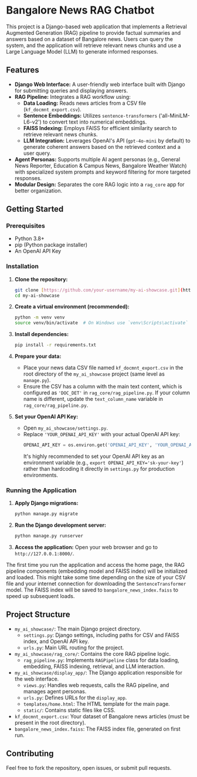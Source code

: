 # Bangalore News RAG Chatbot

This project is a Django-based web application that implements a Retrieval Augmented Generation (RAG) pipeline to provide factual summaries and answers based on a dataset of Bangalore news. Users can query the system, and the application will retrieve relevant news chunks and use a Large Language Model (LLM) to generate informed responses.

## Features

* **Django Web Interface:** A user-friendly web interface built with Django for submitting queries and displaying answers.
* **RAG Pipeline:** Integrates a RAG workflow using:
    * **Data Loading:** Reads news articles from a CSV file (`kf_docmnt_export.csv`).
    * **Sentence Embeddings:** Utilizes `sentence-transformers` ('all-MiniLM-L6-v2') to convert text into numerical embeddings.
    * **FAISS Indexing:** Employs FAISS for efficient similarity search to retrieve relevant news chunks.
    * **LLM Integration:** Leverages OpenAI's API (`gpt-4o-mini` by default) to generate coherent answers based on the retrieved context and a user query.
* **Agent Personas:** Supports multiple AI agent personas (e.g., General News Reporter, Education & Campus News, Bangalore Weather Watch) with specialized system prompts and keyword filtering for more targeted responses.
* **Modular Design:** Separates the core RAG logic into a `rag_core` app for better organization.

## Getting Started

### Prerequisites

* Python 3.8+
* pip (Python package installer)
* An OpenAI API Key

### Installation

1.  **Clone the repository:**
    ```bash
    git clone [https://github.com/your-username/my-ai-showcase.git](https://github.com/your-username/my-ai-showcase.git)
    cd my-ai-showcase
    ```

2.  **Create a virtual environment (recommended):**
    ```bash
    python -m venv venv
    source venv/bin/activate  # On Windows use `venv\Scripts\activate`
    ```

3.  **Install dependencies:**
    ```bash
    pip install -r requirements.txt
    ```

4.  **Prepare your data:**
    * Place your news data CSV file named `kf_docmnt_export.csv` in the root directory of the `my_ai_showcase` project (same level as `manage.py`).
    * Ensure the CSV has a column with the main text content, which is configured as `'DOC_DET'` in `rag_core/rag_pipeline.py`. If your column name is different, update the `text_column_name` variable in `rag_core/rag_pipeline.py`.

5.  **Set your OpenAI API Key:**
    * Open `my_ai_showcase/settings.py`.
    * Replace `'YOUR_OPENAI_API_KEY'` with your actual OpenAI API key:
        ```python
        OPENAI_API_KEY = os.environ.get('OPENAI_API_KEY', 'YOUR_OPENAI_API_KEY_HERE')
        ```
        It's highly recommended to set your OpenAI API key as an environment variable (e.g., `export OPENAI_API_KEY='sk-your-key'`) rather than hardcoding it directly in `settings.py` for production environments.

### Running the Application

1.  **Apply Django migrations:**
    ```bash
    python manage.py migrate
    ```

2.  **Run the Django development server:**
    ```bash
    python manage.py runserver
    ```

3.  **Access the application:**
    Open your web browser and go to `http://127.0.0.1:8000/`.

The first time you run the application and access the home page, the RAG pipeline components (embedding model and FAISS index) will be initialized and loaded. This might take some time depending on the size of your CSV file and your internet connection for downloading the `SentenceTransformer` model. The FAISS index will be saved to `bangalore_news_index.faiss` to speed up subsequent loads.

## Project Structure

* `my_ai_showcase/`: The main Django project directory.
    * `settings.py`: Django settings, including paths for CSV and FAISS index, and OpenAI API key.
    * `urls.py`: Main URL routing for the project.
* `my_ai_showcase/rag_core/`: Contains the core RAG pipeline logic.
    * `rag_pipeline.py`: Implements `RAGPipeline` class for data loading, embedding, FAISS indexing, retrieval, and LLM interaction.
* `my_ai_showcase/display_app/`: The Django application responsible for the web interface.
    * `views.py`: Handles web requests, calls the RAG pipeline, and manages agent personas.
    * `urls.py`: Defines URLs for the `display_app`.
    * `templates/home.html`: The HTML template for the main page.
    * `static/`: Contains static files like CSS.
* `kf_docmnt_export.csv`: Your dataset of Bangalore news articles (must be present in the root directory).
* `bangalore_news_index.faiss`: The FAISS index file, generated on first run.

## Contributing

Feel free to fork the repository, open issues, or submit pull requests.